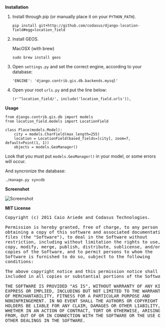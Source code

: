 **Installation**

1. Install through pip (or manually place it on your `PYTHON_PATH`).

    `pip install git+http://github.com/codasus/django-location-field#egg=location_field`

2. Install GEOS.

    MacOSX (with brew)

    `sudo brew install geos` 

3. Open `settings.py` and set the correct engine, according to your database:

    `'ENGINE': 'django.contrib.gis.db.backends.mysql'`

4. Open your root `urls.py` and put the line below:

    `(r'^location_field/', include('location_field.urls')),`

**Usage**

    from django.contrib.gis.db import models
    from location_field.models import LocationField

    class Place(models.Model):
        city = models.CharField(max_length=255)
        location = LocationField(based_fields=[city], zoom=7, default=Point(1, 1))
        objects = models.GeoManager()

Look that you must put `models.GeoManager()` in your model, or some errors will occur.

And syncronize the database:

`./manage.py syncdb`

**Screenshot**

![Screenshot](http://img153.imageshack.us/img153/1914/screenshot20101005at161.png)

**MIT License**

<pre>Copyright (c) 2011 Caio Ariede and Codasus Technologies.

Permission is hereby granted, free of charge, to any person
obtaining a copy of this software and associated documentation
files (the "Software"), to deal in the Software without
restriction, including without limitation the rights to use,
copy, modify, merge, publish, distribute, sublicense, and/or sell
copies of the Software, and to permit persons to whom the
Software is furnished to do so, subject to the following
conditions:

The above copyright notice and this permission notice shall be
included in all copies or substantial portions of the Software.

THE SOFTWARE IS PROVIDED "AS IS", WITHOUT WARRANTY OF ANY KIND,
EXPRESS OR IMPLIED, INCLUDING BUT NOT LIMITED TO THE WARRANTIES
OF MERCHANTABILITY, FITNESS FOR A PARTICULAR PURPOSE AND
NONINFRINGEMENT. IN NO EVENT SHALL THE AUTHORS OR COPYRIGHT
HOLDERS BE LIABLE FOR ANY CLAIM, DAMAGES OR OTHER LIABILITY,
WHETHER IN AN ACTION OF CONTRACT, TORT OR OTHERWISE, ARISING
FROM, OUT OF OR IN CONNECTION WITH THE SOFTWARE OR THE USE OR
OTHER DEALINGS IN THE SOFTWARE.</pre>
